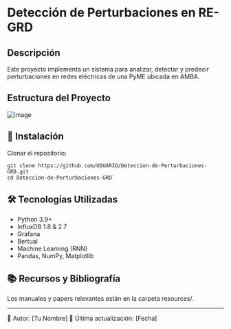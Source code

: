 # Detección de Perturbaciones en RE-GRD

## Descripción
Este proyecto implementa un sistema para analizar, detectar y predecir perturbaciones en redes eléctricas de una PyME ubicada en AMBA.

## Estructura del Proyecto
![image](https://github.com/user-attachments/assets/90270d6f-b821-4b98-a8ab-b5fe206509d0)


## 🚀 Instalación
Clonar el repositorio:

```
git clone https://github.com/USUARIO/Deteccion-de-Perturbaciones-GRD.git
cd Deteccion-de-Perturbaciones-GRD`
```

## 🛠 Tecnologías Utilizadas
- Python 3.9+
- InfluxDB 1.8 & 2.7
- Grafana
- Bertual
- Machine Learning (RNN)
- Pandas, NumPy, Matplotlib

## 📚 Recursos y Bibliografía
Los manuales y papers relevantes están en la carpeta resources/.

---

📌 Autor: [Tu Nombre]
📅 Última actualización: [Fecha]

